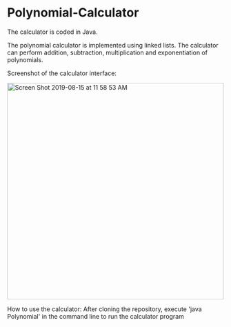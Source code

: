 # Polynomial-Calculator
The calculator is coded in Java. 

The polynomial calculator is implemented using linked lists. The calculator can perform addition, subtraction, multiplication and exponentiation of polynomials.

Screenshot of the calculator interface:

<img width="502" alt="Screen Shot 2019-08-15 at 11 58 53 AM" src="https://user-images.githubusercontent.com/46806544/63112133-2056bb80-bf98-11e9-90f1-3089e2c8fdfb.png">

How to use the calculator:
After cloning the repository, execute 'java Polynomial' in the command line to run the calculator program
